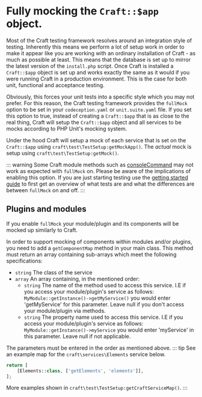 # Fully mocking the `Craft::$app` object.

Most of the Craft testing framework resolves around an integration style of testing. Inherently this means we perform a lot of setup work in order to make it appear like you are working with an ordinary installation of Craft - as much as possible at least. This means that the database is set up to mirror the latest version of the `install.php` script. Once Craft is installed a `Craft::$app` object is set up and works exactly the same as it would if you were running Craft in a production environment. This is the case for both unit, functional and acceptance testing.

Obviously, this forces your unit tests into a specific style which you may not prefer. For this reason, the Craft testing framework provides the `fullMock` option to be set in your `codeception.yaml` or `unit.suite.yaml` file. If you set this option to true, instead of creating a `Craft::$app` that is as close to the real thing, Craft will setup the `Craft::$app` object and all services to be mocks according to PHP Unit's mocking system.

Under the hood Craft will setup a mock of each service that is set on the `Craft::$app` using `craft\test\TestSetup:getMockApp()`. The _actual_ mock is setup using `craft\test\TestSetup:getMock()`.

::: warning
Some Craft module methods such as [consoleCommand](../testing-craft/console.md) may not work as expected with `fullMock` on. Please be aware of the implications of enabling this option. If you are just starting testing use the [getting started guide](../testing-craft/getting-started.md) to first get an overview of what tests are and what the differences are between `fullMock` on and off.
:::

## Plugins and modules
If you enable `fullMock` your module/plugin and its components will be mocked up similarly to Craft.

In order to support mocking of components within modules and/or plugins, you need to add a `getComponentMap` method in your main class. This method must return an array containing sub-arrays which meet the following specifications:

- `string` The class of the service
- `array` An array containing, in the mentioned order:
  - `string` The name of the method used to access this service. I.E if you access your module/plugin's service as follows: `MyModule::getInstance()->getMyService()` you would enter 'getMyService' for this parameter. Leave null if you don't access your module/plugin via methods.
  - `string` The property name used to access this service. I.E if you access your module/plugin's service as follows: `MyModule::getInstance()->myService` you would enter 'myService' in this parameter. Leave null if not applicable.

The parameters must be entered in the order as mentioned above. ::: tip See an example map for the `craft\services\Elements` service below.

```php
return [
    [Elements::class, ['getElements', 'elements']],
];
```
More examples shown in `craft\test\TestSetup:getCraftServiceMap()`.
:::
